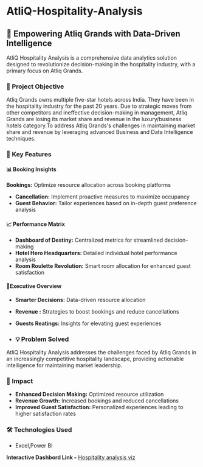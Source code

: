 # AtliQ-Hospitality-Analysis

## 🏨 Empowering Atliq Grands with Data-Driven Intelligence

 AtliQ Hospitality Analysis is a comprehensive data analytics solution designed to revolutionize decision-making in the hospitality industry, with a primary focus on Atliq Grands.
 
 ### 🎯 Project Objective

Atliq Grands owns multiple five-star hotels across India. They have been in the hospitality industry for the past 20 years. Due to strategic moves from other competitors and ineffective decision-making in management, Atliq Grands are losing its market share and revenue in the luxury/business hotels category.To address Atliq Grands's challenges in maintaining market share and revenue by leveraging advanced Business and Data Intelligence techniques.

### 🔑 Key Features

#### 📊 Booking Insights

 **Bookings:** Optimize resource allocation across booking platforms
- **Cancellation:** Implement proactive measures to maximize occupancy
- **Guest Behavior:** Tailor experiences based on in-depth guest preference analysis

#### 📈 Performance Matrix
- **Dashboard of Destiny:** Centralized metrics for streamlined decision-making
- **Hotel Hero Headquarters:** Detailed individual hotel performance analysis
- **Room Roulette Revolution:** Smart room allocation for enhanced guest satisfaction

#### 👔Executive Overview
- **Smarter Decisions:** Data-driven resource allocation
- **Revenue :** Strategies to boost bookings and reduce cancellations
- **Guests Reatings:** Insights for elevating guest experiences

- ### 💡 Problem Solved

 AtliQ Hospitality Analysis addresses the challenges faced by Atliq Grands in an increasingly competitive hospitality landscape, providing actionable intelligence for maintaining market leadership.

### 🚀 Impact

- **Enhanced Decision Making:** Optimized resource utilization
- **Revenue Growth:** Increased bookings and reduced cancellations
- **Improved Guest Satisfaction:** Personalized experiences leading to higher satisfaction rates

### 🛠 Technologies Used
- Excel,Power BI

**Interactive Dashbord Link -** [Hospitality analysis viz](https://app.powerbi.com/view?r=eyJrIjoiM2ZiZGY3NzEtYzY5Zi00NDc2LWE5NjUtZWEyMDE0MjBhYzE5IiwidCI6IjEyMzM5ZGVkLTZmZjctNDE5ZS04MjA2LWFmNTA2NzUyMmYxYyJ9)
